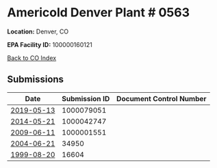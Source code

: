# Americold  Denver Plant # 0563

**Location:** Denver, CO

**EPA Facility ID:** 100000160121

[Back to CO Index](../../index.md)

## Submissions

| Date | Submission ID | Document Control Number |
|------|--------------|-------------------------|
| [2019-05-13](submissions/1000079051.md) | 1000079051 |  |
| [2014-05-21](submissions/1000042747.md) | 1000042747 |  |
| [2009-06-11](submissions/1000001551.md) | 1000001551 |  |
| [2004-06-21](submissions/34950.md) | 34950 |  |
| [1999-08-20](submissions/16604.md) | 16604 |  |

